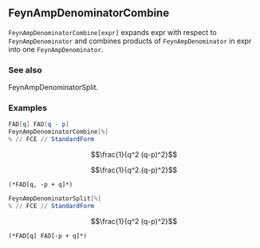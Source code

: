 ##  FeynAmpDenominatorCombine 

`FeynAmpDenominatorCombine[expr]` expands expr with respect to `FeynAmpDenominator` and combines products of `FeynAmpDenominator` in expr into one `FeynAmpDenominator`.

###  See also 

FeynAmpDenominatorSplit.

###  Examples 

```mathematica
FAD[q] FAD[q - p]
FeynAmpDenominatorCombine[%]
% // FCE // StandardForm
```

$$\frac{1}{q^2 (q-p)^2}$$

$$\frac{1}{q^2.(q-p)^2}$$

```
(*FAD[q, -p + q]*)
```

```mathematica
FeynAmpDenominatorSplit[%]
% // FCE // StandardForm
```

$$\frac{1}{q^2 (q-p)^2}$$

```
(*FAD[q] FAD[-p + q]*)
```